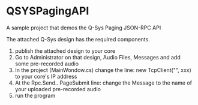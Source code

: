 # QSYSPagingAPI
A sample project that demos the Q-Sys Paging JSON-RPC API

The attached Q-Sys design has the required components.

1) publish the attached design to your core
2) Go to Administrator on that design, Audio Files, Messages and add some pre-recorded audio
3) In the project (MainWondow.cs) change the line: new TcpClient("<ip address>", xxx) to your core's IP address
4) At the Rpc.Send.. PageSubmit line: change the Message to the name of your uploaded pre-recorded audio
5) run the program
